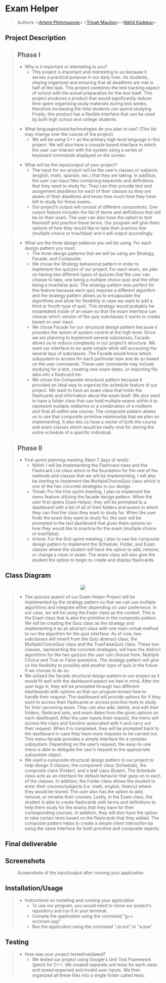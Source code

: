 # Exam Helper
 
 > Authors: \<[Arlene Phimmasone](https://github.com/arlenekimp)\> \<[Trinah Maulion](https://github.com/trinahcm )\> \<[Nikhil Kadekar](https://github.com/nkadekar)\>
 
## Project Description

 > ## Phase I
 > * Why is it important or interesting to you? <br>
 >   * This project is important and interesting to us because it serves a practical purpose in our daily lives. As students, staying organized and ensuring that all deadlines are met is half of the task. This project combines the test tracking aspect of school with the actual preparation for the test itself. This project produces a product that would significantly reduce time spent organizing study materials during test weeks, therefore increasing the time students can spend studying. Finally, this product has a flexible interface that can be used by both high school and college students.

 > * What languages/tools/technologies do you plan to use? (This list may change over the course of the project)
 >   * We will be using C++ as the primary high level language in this project. We will also have a console based interface in which the user can interact with the system using a series of keyboard commands displayed on the screen. 
 
 > * What will be the input/output of your project? <br>
 >   * The input for our project will be the user’s classes or subjects (english, math, spanish, etc.) that they are taking. In addition, the user can input files containing keywords and definitions that they need to study for. They can then provide test and assignment deadlines for each of their classes so they are aware of their deadlines and know how much time they have left to study for these exams.
 >   * Our project’s output will consist of different components. One output feature includes the list of terms and definitions that will be on their exam. The user can also have the option to test themself and practice these terms. Our program will give them options of how they would like to take their practice test (multiple choice or true/false) and it will output accordingly. 
 
 > * What are the three design patterns you will be using. For each design pattern you must:
 >   * The three design patterns that we will be using are Strategy, Facade, and Composite.
 >   * We chose the Strategy behavioral pattern in order to implement the quizzes of our project. For each exam, we plan on having two different types of quizzes that the user can choose to take, one being a multiple choice quiz and the other being a true/false quiz. The strategy pattern was perfect for this feature because each quiz requires a different algorithm and the strategy pattern allows us to encapsulate the algorithms and allow for flexibility in case we want to add a third or fourth type of quiz. This strategy would probably be instantiated inside of an exam so that the exam interface can choose which version of the quiz subclasses it wants to create based on user input.
 >   * We chose Facade for our structural design pattern because it provides the option of system control at the high level. Since we are planning to implement several subclasses, Facade allows us to reduce complexity in our project’s structure. We want our interface to be quite simple while still accessing the several lays of subclasses. The Facade would know which subsystem to access for each particular task and do so based on the user commands. These user commands may include studying for a test, creating new exam dates, or importing file data into a flashcard list.
 >   *  We chose the Composite structural pattern because it provided an ideal way to organize the schedule feature of our project. We want to have an exam class that holds the flashcards and information about the exam itself. We also want to have a folder class that can hold multiple exams within it to represent multiple midterms or a combination of a midterm and final all within one course. The composite pattern allows us to use that composite-primitive relationship that we plan on implementing. It also lets us have a vector of both the course and exam classes which would be really nice for storing the entire schedule of a specific individual.



 > ## Phase II
 > * First *sprint planning* meeting (Next 7 days of work).
 >   * Nikhil: I will be implementing the Flashcard class and the Flashcard List class which is the foundation for the rest of the methods and classes that we will be implementing. I will also be starting to implement the MultipleChoiceQuiz class which is one of the two concrete strategies in our design. 
 >   * Trinah: For the first sprint meeting, I plan to implement the menu feature utilizing the facade design pattern. When the user first opens Exam Helper, they will be prompted to a dashboard with a list of all of their folders and exams in which they can find the class they want to study for. When the user finds the exam they want to study for, the user will be prompted to the last dashboard that gives them options on how they would like to practice for the exam (multiple choice or true/false).
 >   * Arlene: For the first sprint meeting, I plan to use the composite design pattern to implement the Schedule, Folder, and Exam classes where the student will have the option to add, remove, or change a class or exam. The exam class will also give the student the option to begin to create and display flashcards.
 
## Class Diagram
 <p align="center">
    <img src="cs100 project omt.png">
 </p>

 > * The quizzes aspect of our Exam Helper Project will be implemented by the strategy pattern so that we can use multiple algorithms and integrate either depending on user preference. In our case, we will be using the Exam class as the context. This is the Exam class that is also the primitive in the composite pattern. We will be creating the Quiz class as the strategy and implementing it as an abstract class with one main virtual method to run the algorithm for the quiz interface. As of now, two subclasses will inherit from the Quiz abstract class, the MultipleChoiceQuiz class and the TrueFalseQuiz class. These two classes, representing the concrete strategies, will have the distinct algorithms for the two quizzes the user can choose from, Multiple Choice and True or False questions. The strategy pattern will give us the flexibility to possibly add another type of quiz in the future if we choose to do so.
 > * We utilized the facade structural design pattern in our project as it would fit well with the dashboard aspect we had in mind. After the user logs in, they will be prompted through two different dashboards with options so that our program knows how to handle their request. The dashboard will provide options for if they want to access their flashcards or access practice tests to study for their upcoming exam. They can also add, delete, and edit their folders, flashcard sets, and exam dates from the given options on each dashboard. After the user inputs their request, the menu will access the class and function associated with it and carry out their request. When it is completed, they will be prompted back to the dashboard in case they have more requests to be carried out. This menu facade provides a simple interface for a complex subsystem. Depending on the user’s request, the easy-to-use menu is able to delegate the user’s request to the appropriate subsystem object.
 > * We used a composite structural design pattern in our project to help design 3 classes; the component class (Schedule), the composite class (Folder), and a leaf class (Exam). The Schedule class acts as an interface for default behavior that goes on in each of the classes. In addition, the Folder class allows the student to enter their courses/subjects (i.e. math, english, history) where they would be stored. The user also has the option to add, remove, or rename their courses. Lastly, in the Exam class, the student is able to create flashcards with terms and definitions to help them study for the exams that they have for their corresponding courses. In addition, they will also have the option to take certain tests based on the flashcards that they added. The composite pattern helps to create a simple client interaction by using the same interface for both primitive and composite objects. 

 ## Final deliverable
 ## Screenshots
 > Screenshots of the input/output after running your application
 ## Installation/Usage
 > * Instructions on installing and running your application
 >   * To use our program, you would need to clone our project’s repository and run it in your terminal.
 >   - Compile the application using the command "g++ src/main.cpp"
 >   - Run the application using the command "./a.out" or "a.exe"
 ## Testing
 > * How was your project tested/validated?
 >   * We tested our project using Google's Unit Test Framework (gtest) for C++. We created separate unit tests for each class and tested expected and invalid user inputs. We then organized all these files into a single folder called tests.
